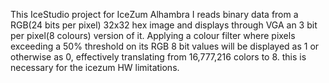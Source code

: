 This IceStudio project for IceZum Alhambra I reads binary data from a RGB(24 bits per pixel) 32x32 hex image and displays through VGA an 3 bit per pixel(8 colours) version of it.
Applying a colour filter where pixels exceeding a 50% threshold on its RGB 8 bit values will be displayed as 1 or otherwise as 0, effectively translating from 16,777,216 colors to 8.
this is necessary for the icezum HW limitations. 
